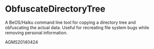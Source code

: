 ObfuscateDirectoryTree
======================

A BeOS/Haiku command line tool for copying a directory tree and obfuscating the
actual data.  Useful for recreating file system bugs while removing personal information.

AGMS20140424
